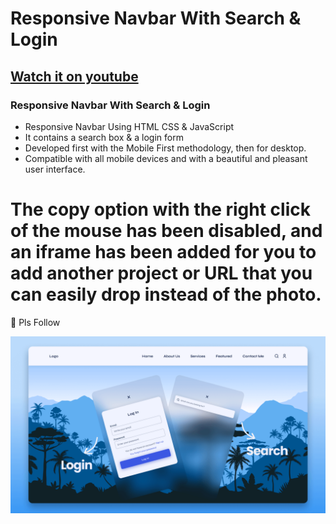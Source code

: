 # Responsive Navbar With Search & Login
## [Watch it on youtube](https://youtu.be/kviVE1t06Rg)
### Responsive Navbar With Search & Login

- Responsive Navbar Using HTML CSS & JavaScript
- It contains a search box & a login form
- Developed first with the Mobile First methodology, then for desktop.
- Compatible with all mobile devices and with a beautiful and pleasant user interface.


# The copy option with the right click of the mouse has been disabled, and an iframe has been added for you to add another project or URL that you can easily drop instead of the photo.

💙 Pls Follow 

![preview img](/preview.png)
